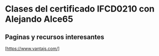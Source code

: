 # Clases del certificado IFCD0210 con Alejando Alce65


## Paginas  y recursos interesantes

[https://www.vantajs.com/]



